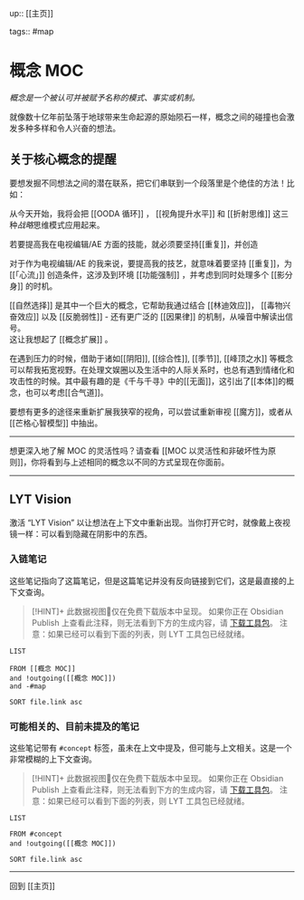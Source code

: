 up:: [[主页]]

tags:: #map

# 概念 MOC

*概念是一个被认可并被赋予名称的模式、事实或机制。*

就像数十亿年前坠落于地球带来生命起源的原始陨石一样，概念之间的碰撞也会激发多种多样和令人兴奋的想法。

## 关于核心概念的提醒


要想发掘不同想法之间的潜在联系，把它们串联到一个段落里是个绝佳的方法！比如：

从今天开始，我将会把 [[OODA 循环]] ， [[视角提升水平]] 和 [[折射思维]] 这三种*战略*思维模式应用起来。

若要提高我在电视编辑/AE 方面的技能，就必须要坚持[[重复]]，并创造

对于作为电视编辑/AE 的我来说，要提高我的技艺，就意味着要坚持 [[重复]]，为 [[「心流」]] 创造条件，这涉及到环境 [[功能强制]] ，并考虑到同时处理多个 [[影分身]] 的时机。

[[自然选择]] 是其中一个巨大的概念，它帮助我通过结合 [[林迪效应]]， [[毒物兴奋效应]] 以及 [[反脆弱性]] - 还有更广泛的 [[因果律]] 的机制，从噪音中解读出信号。  
这让我想起了 [[概念扩展]] 。  

在遇到压力的时候，借助于诸如[[阴阳]], [[综合性]], [[季节]], [[峰顶之水]] 等概念可以帮我拓宽视野。在处理文娱圈以及生活中的人际关系时，也总有遇到情绪化和攻击性的时候。其中最有趣的是《千与千寻》中的[[无面]]，这引出了[[本体]]的概念，也可以考虑[[合气道]]。

要想有更多的途径来重新扩展我狭窄的视角，可以尝试重新审视 [[魔方]]，或者从 [[芒格心智模型]] 中抽出。

---

想更深入地了解 MOC 的灵活性吗？请查看 [[MOC 以灵活性和非破坏性为原则]]，你将看到与上述相同的概念以不同的方式呈现在你面前。

---

## LYT Vision

激活 “LYT Vision” 以让想法在上下文中重新出现。当你打开它时，就像戴上夜视镜一样：可以看到隐藏在阴影中的东西。

### 入链笔记

这些笔记指向了这篇笔记，但是这篇笔记并没有反向链接到它们，这是最直接的上下文查询。

> [!HINT]+ 此数据视图🔬仅在免费下载版本中呈现。
> 如果你正在 Obsidian Publish 上查看此注释，则无法看到下方的生成内容，请 [下载工具包](https://www.linkingyourthinking.com/download-lyt-kit)。
> 注意：如果已经可以看到下面的列表，则 LYT 工具包已经就绪。

```dataview
LIST

FROM [[概念 MOC]]
and !outgoing([[概念 MOC]])
and -#map

SORT file.link asc
```

### 可能相关的、目前未提及的笔记

这些笔记带有 `#concept` 标签，虽未在上文中提及，但可能与上文相关。这是一个非常模糊的上下文查询。

> [!HINT]+ 此数据视图🔬仅在免费下载版本中呈现。
> 如果你正在 Obsidian Publish 上查看此注释，则无法看到下方的生成内容，请 [下载工具包](https://www.linkingyourthinking.com/download-lyt-kit)。
> 注意：如果已经可以看到下面的列表，则 LYT 工具包已经就绪。

```dataview
LIST 

FROM #concept
and !outgoing([[概念 MOC]])

SORT file.link asc
```

---

回到 [[主页]]
